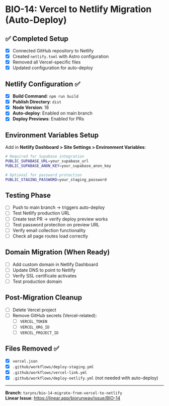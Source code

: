 # BIO-14: Vercel to Netlify Migration (Auto-Deploy)

## ✅ Completed Setup
- [x] Connected GitHub repository to Netlify
- [x] Created `netlify.toml` with Astro configuration  
- [x] Removed all Vercel-specific files
- [x] Updated configuration for auto-deploy

## Netlify Configuration ✅
- [x] **Build Command**: `npm run build`
- [x] **Publish Directory**: `dist`  
- [x] **Node Version**: 18
- [x] **Auto-deploy**: Enabled on main branch
- [x] **Deploy Previews**: Enabled for PRs

## Environment Variables Setup
Add in **Netlify Dashboard > Site Settings > Environment Variables**:

```bash
# Required for Supabase integration
PUBLIC_SUPABASE_URL=your_supabase_url
PUBLIC_SUPABASE_ANON_KEY=your_supabase_anon_key

# Optional for password protection  
PUBLIC_STAGING_PASSWORD=your_staging_password
```

## Testing Phase
- [ ] Push to main branch → triggers auto-deploy
- [ ] Test Netlify production URL
- [ ] Create test PR → verify deploy preview works
- [ ] Test password protection on preview URL
- [ ] Verify email collection functionality
- [ ] Check all page routes load correctly

## Domain Migration (When Ready)
- [ ] Add custom domain in Netlify Dashboard
- [ ] Update DNS to point to Netlify
- [ ] Verify SSL certificate activates
- [ ] Test production domain

## Post-Migration Cleanup
- [ ] Delete Vercel project
- [ ] Remove GitHub secrets (Vercel-related):
  - [ ] `VERCEL_TOKEN`
  - [ ] `VERCEL_ORG_ID`
  - [ ] `VERCEL_PROJECT_ID`

## Files Removed ✅
- [x] `vercel.json` 
- [x] `.github/workflows/deploy-staging.yml`
- [x] `.github/workflows/vercel-link.yml`
- [x] `.github/workflows/deploy-netlify.yml` (not needed with auto-deploy)

---
**Branch**: `taryns/bio-14-migrate-from-vercel-to-netlify`  
**Linear Issue**: https://linear.app/biorunway/issue/BIO-14